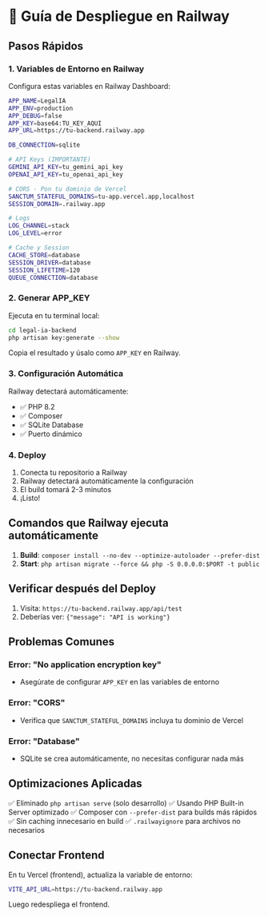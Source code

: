 # 🚀 Guía de Despliegue en Railway

## Pasos Rápidos

### 1. Variables de Entorno en Railway

Configura estas variables en Railway Dashboard:

```bash
APP_NAME=LegalIA
APP_ENV=production
APP_DEBUG=false
APP_KEY=base64:TU_KEY_AQUI
APP_URL=https://tu-backend.railway.app

DB_CONNECTION=sqlite

# API Keys (IMPORTANTE)
GEMINI_API_KEY=tu_gemini_api_key
OPENAI_API_KEY=tu_openai_api_key

# CORS - Pon tu dominio de Vercel
SANCTUM_STATEFUL_DOMAINS=tu-app.vercel.app,localhost
SESSION_DOMAIN=.railway.app

# Logs
LOG_CHANNEL=stack
LOG_LEVEL=error

# Cache y Session
CACHE_STORE=database
SESSION_DRIVER=database
SESSION_LIFETIME=120
QUEUE_CONNECTION=database
```

### 2. Generar APP_KEY

Ejecuta en tu terminal local:

```bash
cd legal-ia-backend
php artisan key:generate --show
```

Copia el resultado y úsalo como `APP_KEY` en Railway.

### 3. Configuración Automática

Railway detectará automáticamente:
- ✅ PHP 8.2
- ✅ Composer
- ✅ SQLite Database
- ✅ Puerto dinámico

### 4. Deploy

1. Conecta tu repositorio a Railway
2. Railway detectará automáticamente la configuración
3. El build tomará 2-3 minutos
4. ¡Listo!

## Comandos que Railway ejecuta automáticamente

1. **Build**: `composer install --no-dev --optimize-autoloader --prefer-dist`
2. **Start**: `php artisan migrate --force && php -S 0.0.0.0:$PORT -t public`

## Verificar después del Deploy

1. Visita: `https://tu-backend.railway.app/api/test`
2. Deberías ver: `{"message": "API is working"}`

## Problemas Comunes

### Error: "No application encryption key"
- Asegúrate de configurar `APP_KEY` en las variables de entorno

### Error: "CORS"
- Verifica que `SANCTUM_STATEFUL_DOMAINS` incluya tu dominio de Vercel

### Error: "Database"
- SQLite se crea automáticamente, no necesitas configurar nada más

## Optimizaciones Aplicadas

✅ Eliminado `php artisan serve` (solo desarrollo)
✅ Usando PHP Built-in Server optimizado
✅ Composer con `--prefer-dist` para builds más rápidos
✅ Sin caching innecesario en build
✅ `.railwayignore` para archivos no necesarios

## Conectar Frontend

En tu Vercel (frontend), actualiza la variable de entorno:

```bash
VITE_API_URL=https://tu-backend.railway.app
```

Luego redespliega el frontend.

